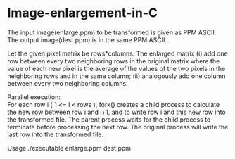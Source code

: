 # Image-enlargement-in-C

The input image(enlarge.ppm) to be transformed is given as PPM ASCII.
The output image(dest.ppm) is in the same PPM ASCII.

Let the given pixel matrix be rows*columns. The enlarged matrix
(i)  add one row between every two neighboring rows in the original matrix where the value of each new pixel is the average of the values of the  two pixels  in the neighboring rows and in the same column; 
(ii) analogously add one column between every two neighboring columns.

Parallel execution:  
For each row i  ( 1  <=  i < rows ), fork() creates a child process to calculate the new row between row i and i+1, and to write row i and this new row into the transformed file. 
The parent process waits for the child process to terminate before processing the next row. 
The original process will write the last row into the transformed file. 

Usage
./executable enlarge.ppm dest.ppm
